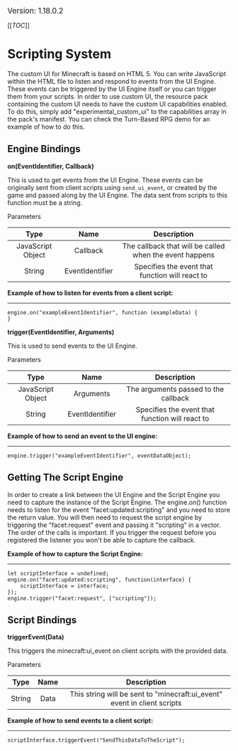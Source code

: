 <big>Version: 1.18.0.2</big>

[[_TOC_]]

# Scripting System

The custom UI for Minecraft is based on HTML 5.
You can write JavaScript within the HTML file to listen and respond to events from the UI Engine. These events can be triggered by the UI Engine itself or you can trigger them from your scripts.
In order to use custom UI, the resource pack containing the custom UI needs to have the custom UI capabilities enabled. To do this, simply add "experimental_custom_ui" to the capabilities array in the pack's manifest. You can check the Turn-Based RPG demo for an example of how to do this.



## Engine Bindings



**on(EventIdentifier, Callback)**

This is used to get events from the UI Engine. These events can be originally sent from client scripts using `send_ui_event`, or created by the game and passed along by the UI Engine. The data sent from scripts to this function must be a string.



Parameters

| Type| Name| Description |
|:-----------:|:-----------:|:-----------:|
| JavaScript Object| Callback| The callback that will be called when the event happens |
| String| EventIdentifier| Specifies the event that function will react to |


**Example of how to listen for events from a client script:**

****
```
engine.on("exampleEventIdentifier", function (exampleData) { 
}
```



**trigger(EventIdentifier, Arguments)**

This is used to send events to the UI Engine.



Parameters

| Type| Name| Description |
|:-----------:|:-----------:|:-----------:|
| JavaScript Object| Arguments| The arguments passed to the callback |
| String| EventIdentifier| Specifies the event that function will react to |


**Example of how to send an event to the UI engine:**

****
```
engine.trigger("exampleEventIdentifier", eventDataObject);
```



## Getting The Script Engine

In order to create a link between the UI Engine and the Script Engine you need to capture the instance of the Script Engine.
The engine.on() function needs to listen for the event "facet:updated:scripting" and you need to store the return value.
You will then need to request the script engine by triggering the "facet:request" event and passing it "scripting" in a vector.
The order of the calls is important. If you trigger the request before you registered the listener you won't be able to capture the callback.

**Example of how to capture the Script Engine:**

****
```
let scriptInterface = undefined;
engine.on("facet:updated:scripting", function(interface) {
	scriptInterface = interface;
});
engine.trigger("facet:request", ["scripting"]);
```



## Script Bindings



**triggerEvent(Data)**

This triggers the minecraft:ui_event on client scripts with the provided data.



Parameters

| Type| Name| Description |
|:-----------:|:-----------:|:-----------:|
| String| Data| This string will be sent to "minecraft:ui_event" event in client scripts |


**Example of how to send events to a client script:**

****
```
scriptInterface.triggerEvent("SendThisDataToTheScript");
```

